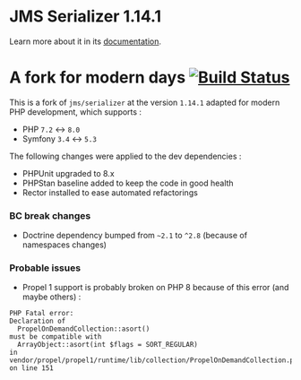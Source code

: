 JMS Serializer 1.14.1
==========

Learn more about it in its [documentation](http://jmsyst.com/libs/serializer/1.x).

A fork for modern days [![Build Status](https://www.travis-ci.com/gnutix/jms-serializer-1.x.svg?branch=master)](https://www.travis-ci.com/gnutix/jms-serializer-1.x)
==========

This is a fork of `jms/serializer` at the version `1.14.1` adapted for modern PHP development, which supports :

* PHP `7.2` <-> `8.0`
* Symfony `3.4` <-> `5.3`

The following changes were applied to the dev dependencies :

* PHPUnit upgraded to 8.x
* PHPStan baseline added to keep the code in good health
* Rector installed to ease automated refactorings

### BC break changes

* Doctrine dependency bumped from `~2.1` to `^2.8` (because of namespaces changes)

### Probable issues

* Propel 1 support is probably broken on PHP 8 because of this error (and maybe others) :

```
PHP Fatal error:
Declaration of
  PropelOnDemandCollection::asort()
must be compatible with
  ArrayObject::asort(int $flags = SORT_REGULAR)
in vendor/propel/propel1/runtime/lib/collection/PropelOnDemandCollection.php on line 151
```
